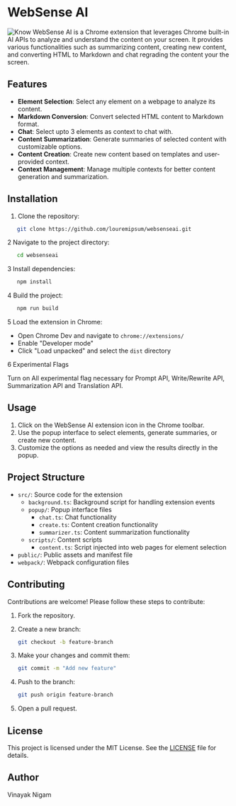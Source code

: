 # WebSense AI

![Know](https://github.com/user-attachments/assets/31fb975a-0319-45ce-aa8b-4d9ff002894e)
WebSense AI is a Chrome extension that leverages Chrome built-in AI APIs to analyze and understand the content on your screen. It provides various functionalities such as summarizing content, creating new content, and converting HTML to Markdown and chat regrading the content your the screen.

## Features

- **Element Selection**: Select any element on a webpage to analyze its content.
- **Markdown Conversion**: Convert selected HTML content to Markdown format.
- **Chat**: Select upto 3 elements as context to chat with.
- **Content Summarization**: Generate summaries of selected content with customizable options.
- **Content Creation**: Create new content based on templates and user-provided context.
- **Context Management**: Manage multiple contexts for better content generation and summarization.

## Installation

1. Clone the repository:

```sh
   git clone https://github.com/louremipsum/websenseai.git
```

2 Navigate to the project directory:

```sh
   cd websenseai
```

3 Install dependencies:

```sh
   npm install
```

4 Build the project:

```sh
   npm run build
```

5 Load the extension in Chrome:

- Open Chrome Dev and navigate to `chrome://extensions/`
- Enable "Developer mode"
- Click "Load unpacked" and select the `dist` directory

6 Experimental Flags

Turn on All experimental flag necessary for Prompt API, Write/Rewrite API, Summarization API and Translation API.

## Usage

1. Click on the WebSense AI extension icon in the Chrome toolbar.
2. Use the popup interface to select elements, generate summaries, or create new content.
3. Customize the options as needed and view the results directly in the popup.

## Project Structure

- `src/`: Source code for the extension
  - `background.ts`: Background script for handling extension events
  - `popup/`: Popup interface files
    - `chat.ts`: Chat functionality
    - `create.ts`: Content creation functionality
    - `summarizer.ts`: Content summarization functionality
  - `scripts/`: Content scripts
    - `content.ts`: Script injected into web pages for element selection
- `public/`: Public assets and manifest file
- `webpack/`: Webpack configuration files

## Contributing

Contributions are welcome! Please follow these steps to contribute:

1. Fork the repository.
2. Create a new branch:

   ```sh
   git checkout -b feature-branch
   ```

3. Make your changes and commit them:

   ```sh
   git commit -m "Add new feature"
   ```

4. Push to the branch:

   ```sh
   git push origin feature-branch
   ```

5. Open a pull request.

## License

This project is licensed under the MIT License. See the [LICENSE](LICENSE) file for details.

## Author

Vinayak Nigam
